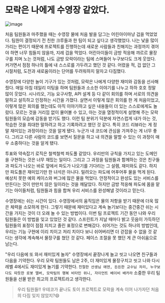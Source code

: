 # 모락은 나에게 수영장 같았다. 

![image](https://user-images.githubusercontent.com/45311765/183466570-1841f9a1-4c83-48b4-b757-bdc713875599.png)

처음 팀원들과 마주했을 때는 수영장 물에 처음 발을 담그는 어린아이마냥 겁을 먹었었다. 팀원이 결정되기 전 친한 크루들과 한 팀이 되고 싶다고 생각했었다. 나는 낯을 많이 가리는 편이기 때문에 프로젝트를 진행하는데 새로운 사람들과 친해지는 과정까지 겪어야 하면 너무 힘들지 않을까, 지레 겁을 먹었다. 어린아이들이 금방 적응해 꺄르르 물장구를 치며 노는 것처럼, 나도 금방 모락이라는 팀에 스며들어 누구보다도 크게 웃었다. 커가면서 점점 하나의 틀에 내 스스로를 가두려고 했던 것 같다. 어렸을 적, 겁 없던 그 시절처럼, 도전과 새로움이라는 단어를 두려워하지 말자고 다짐했다. 

수영장에 다양한 놀이 기구가 있는 것처럼, 모락은 나에게 다양한 재미와 감동을 선사해 줬다. 매일 아침 데일리 미팅을 하며 팀원들과 소소한 이야기를 나누고 하하 호호 정말 많이 웃었다. 시나리오, 기능 요구사항, API 설계 등 다 같이 회의를 하며 서로의 의견을 말하고 설득하고 인정하는 시간을 가졌다. 살면서 이렇게 많은 회의를 한 게 처음이었고, 이렇게 많은 회의를 했는데도 아직 이야기하고 싶은 내용들이 더 있는 스스로에게도 놀랐다. 모르는 것을 거리낌 없이 물어볼 수 있고, 아는 것을 열정적이게 설명해 주는 모락 팀원들의 모습에 감동을 받기도 했다. 이런 팀 분위기 덕분에 자연스럽게 내가 아는 것, 학습한 것을 최대한 말하려고 하고 기록하려고 했던 것 같다. 특히 코드 리뷰라는 게 정말 재미있는 과정이라는 것을 알게 됐다. 누군가 내 코드에 관심을 가져주는 게 너무 좋다. 그리고 다른 사람의 코드를 보면서 질문을 하고 내 의견을 말할 수 있는 이 과정이 매우 소중하다는 것을 알게 됐다. 

투표와 약속잡기 로직은 철썩철썩 파도풀 같았다. 우리만의 규칙을 가지고 있는 도메인을 구현하는 것은 너무 재밌는 일이다. 그리고 그 과정을 팀원들과 함께하는 것은 친구들과 파도가 나오는 바로 앞에서 파도가 나오기를 기다리는 그 설렘, 재미와도 같다. 하지만 파도풀은 재미있기만 한 녀석은 아니다. 밀려오는 파도에 어푸어푸 물을 먹게 된다. 예상치 못한 예외 케이스와 버그에 많은 물을 먹었다. 안정적이고 완성도 있는 서비스를 만든다는 것이 만만치 않은 일이라는 것을 깨달았다. 하지만 금방 적응해 파도에 몸을 맡기는 아이들처럼, 팀원들과 힘을 합쳐 우리 서비스를 완성해낼 것이라고 믿는다. 

수영장에는 쉬는 시간이 있다. 수영장에서의 움직임은 물의 저항을 받기 때문에 더욱 많은 체력을 소모하게 한다. 그렇기 때문에 재미있다고 계속 놀기보다는 중간중간 쉬는 시간을 가지는 것이 더 오래 놀 수 있는 방법이다. 이번 팀 프로젝트 기간 동안 나와 우리 팀원들은 이 방법을 잊고 있었던 것 같다. 스프린트가 지날 때마다 밝고 웃음이 가득하던 팀원들의 표정이 점점 지치고 졸린 표정으로 변해갔다. 쉬어가는 것도 하나의 방법인데, 우리는 기능 구현에 이리 치이고 저리 치이다 보니 쉬어버리면 더 걷잡을 수 없을 것 같다는 생각에 계속해서 물장구를 쳤던 것 같다. 페이스 조절을 못 했던 게 큰 아쉬움으로 남는다. 

"우리 다음에 또 와서 재미있게 놀자" 수영장에서 끝장나게 놀고 씻고 나오면 친구들과 다음을 기약한다. 우리 모락 팀원들도 남은 2주, 더 재미있게 물장구치고 씻고 나와 다시 레벨 4에서도 재미있게 놀기를 기약한다. `친절한 선생님 에덴, 든든한 교수님 차리, 누구보다도 따듯한 로봇 앨버, 모락팀의 행복 비타민 위니, 자이언트 베이비 배카라` 소중한 우리 팀원들을 선물 받은 최고의 프로젝트라고 생각한다. 

> 우리 팀원들!! 우테코가 끝나도 토이 프로젝트로 모락을 계속 이어 나가자던 처음의 다짐 잊지 않았지?😄
